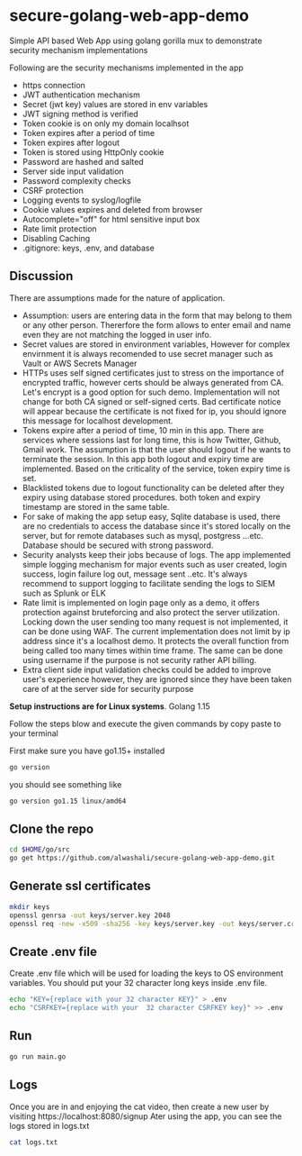 # secure-golang-web-app-demo
Simple API based Web App using golang gorilla mux to demonstrate security mechanism implementations 


Following are the security mechanisms implemented in the app

- https connection
- JWT authentication mechanism  
- Secret (jwt key) values are stored in env variables 
- JWT signing method is verified 
- Token cookie is on only my domain localhsot 
- Token expires after a period of time
- Token expires after logout
- Token is stored using HttpOnly cookie
- Password are hashed and salted
- Server side input validation 
- Password complexity checks
- CSRF protection 
- Logging events to syslog/logfile
- Cookie values expires and deleted from browser
- Autocomplete="off" for html sensitive input box
- Rate limit protection
- Disabling Caching  
- .gitignore: keys, .env, and database

## Discussion

There are assumptions made for the nature of application.

- Assumption: users are entering data in the form that may belong to them or any other person. Thererfore the form allows to enter email and name even they are not matching the logged in user info.
- Secret values are stored in environment variables, However for complex envirnment it is always recomended to use secret manager such as Vault or AWS Secrets Manager
- HTTPs uses self signed certificates just to stress on the importance of encrypted traffic, however certs should be always generated from CA. Let's encrypt is a good option for such demo. Implementation will not change for both CA signed or self-signed certs. Bad certificate notice will appear because the certificate is not fixed for ip, you should ignore this message for localhost development.
- Tokens expire after a period of time, 10 min in this app. There are services where sessions last for long time, this is how  Twitter, Github, Gmail work. The assumption is that the user should logout if he wants to terminate the session. In this app both logout and expiry time are implemented. Based on the criticality of the service, token expiry time is set.
- Blacklisted tokens due to logout functionality can be deleted after they expiry using database stored procedures. both token and expiry timestamp are stored in the same table.
- For sake of making the app setup easy, Sqlite database is used, there are no credentials to access the database since it's stored locally on the server, but for remote databases such as mysql, postgress ...etc. Database should be secured with strong password.
- Security analysts keep their jobs because of logs. The app implemented simple logging mechanism for major events such as user created, login success, login failure log out, message sent ..etc. It's always recommend to support logging to facilitate sending the logs to SIEM such as Splunk or ELK
- Rate limit is implemented on login page only as a demo, it offers protection against bruteforcing and also protect the server utilization. Locking down the user sending too many request is not implemented, it can be done using WAF. The current implementation does not limit by ip address since it's a localhost demo. It protects the overall function from being called too many times within time frame. The same can be done using  username if the purpose is not security rather API billing.
- Extra client side input validation checks could be added to improve user's experience however, they are ignored since they have been taken care of at the server side for security purpose

**Setup instructions are for Linux systems**. Golang 1.15

Follow the steps blow and execute the given commands by copy paste to your terminal


First make sure you have go1.15+ installed

```sh
go version 
```

you should see something like

```sh
go version go1.15 linux/amd64
```


## Clone the repo

```sh
cd $HOME/go/src
go get https://github.com/alwashali/secure-golang-web-app-demo.git
```

## Generate ssl certificates

```sh
mkdir keys
openssl genrsa -out keys/server.key 2048
openssl req -new -x509 -sha256 -key keys/server.key -out keys/server.crt -days 3650 
```

## Create .env file

Create .env file which will be used for loading the keys to OS environment variables. You should put your 32 character long keys inside .env file. 
```sh 
echo "KEY={replace with your 32 character KEY}" > .env 
echo "CSRFKEY={replace with your  32 character CSRFKEY key}" >> .env
```

## Run

```sh
go run main.go
```

## Logs
Once you are in and enjoying the cat video, then create a new user by visiting https://localhost:8080/signup
Ater using the app, you can see the logs stored in logs.txt 

```sh
cat logs.txt
```


